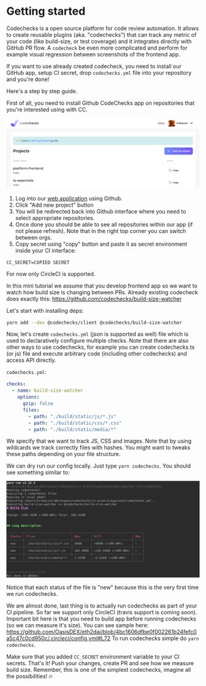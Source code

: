 # Getting started

Codechecks is a open source platform for code review automation. It allows to create reusable
plugins (aka. "codechecks") that can track any metric of your code (like build-size, or test
coverage) and it integrates directly with GitHub PR flow. A `codecheck` be even more complicated and
perform for example visual regression between screenshots of the frontend app.

If you want to use already created codecheck, you need to install our GitHub app, setup CI secret,
drop `codechecks.yml` file into your repository and you're done!

Here's a step by step guide.

First of all, you need to install Github CodeChecks app on repositories that you're interested using
with CC.

![Codechecks App](/images/getting-started/app.png)

1. Log into our [web application](https://app.codechecks.io/) using Github.
2. Click "Add new project" button
3. You will be redirected back into Github interface where you need to select appropriate
   repositories.
4. Once done you should be able to see all repositories within our app (if not please refresh). Note
   that in the right top corner you can switch between orgs.
5. Copy secret using "copy" button and paste it as secret environment inside your CI interface:

```
CC_SECRET=COPIED SECRET
```

For now only CircleCI is supported.

In this mini tutorial we assume that you develop frontend app so we want to watch how build size is
changing between PRs. Already existing codecheck does exactly this:
https://github.com/codechecks/build-size-watcher

Let's start with installing deps:

```sh
yarn add --dev @codechecks/client @codechecks/build-size-watcher
```

Now, let's create `codechecks.yml` (json is supported as well) file which is used to declaratively
configure multiple checks. Note that there are also other ways to use codechecks, for example you
can create codechecks.ts (or js) file and execute arbitrary code (including other codechecks) and
access API directly.

`codechecks.yml`:

```yml
checks:
  - name: build-size-watcher
    options:
      gzip: false
      files:
        - path: "./build/static/js/*.js"
        - path: "./build/static/css/*.css"
        - path: "./build/static/media/*"
```

We specify that we want to track JS, CSS and images. Note that by using wildcards we track correctly
files with hashes. You might want to tweaks these paths depending on your file structure.

We can dry run our config locally. Just type `yarn codechecks`. You should see something similar to:

![localmode](/images/getting-started/localmode.png)

Notice that each status of the file is "new" because this is the very first time we run codechecks.

We are almost done, last thing is to actually run codechecks as part of your CI pipeline. So far we
support only CircleCI (travis support is coming soon). Important bit here is that you need to build
app before running codechecks (so we can measure it's size). You can see sample here:
https://github.com/OasisDEX/eth2dai/blob/4bc1606dfbe0f002261b24fefc0a5c47c0cd950c/.circleci/config.yml#L72
To run codechecks simple do `yarn codechecks`.

Make sure that you added `CC_SECRET` environment variable to your CI secrets. That's it! Push your
changes, create PR and see how we measure build size. Remember, this is one of the simplest
codechecks, imagine all the possibilities! 🔥
